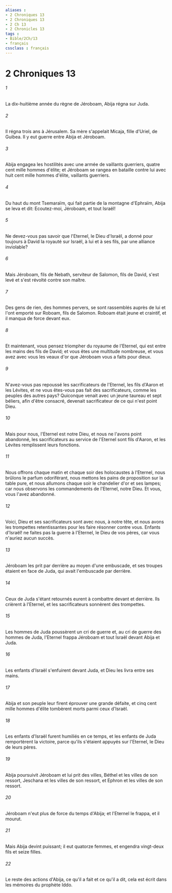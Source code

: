 ```yaml
---
aliases : 
- 2 Chroniques 13
- 2 Chroniques 13
- 2 Ch 13
- 2 Chronicles 13
tags : 
- Bible/2Ch/13
- français
cssclass : français
---
```


# 2 Chroniques 13

###### 1
La dix-huitième année du règne de Jéroboam, Abija régna sur Juda.
###### 2
Il régna trois ans à Jérusalem. Sa mère s'appelait Micaja, fille d'Uriel, de Guibea. Il y eut guerre entre Abija et Jéroboam.
###### 3
Abija engagea les hostilités avec une armée de vaillants guerriers, quatre cent mille hommes d'élite; et Jéroboam se rangea en bataille contre lui avec huit cent mille hommes d'élite, vaillants guerriers.
###### 4
Du haut du mont Tsemaraïm, qui fait partie de la montagne d'Ephraïm, Abija se leva et dit: Ecoutez-moi, Jéroboam, et tout Israël!
###### 5
Ne devez-vous pas savoir que l'Eternel, le Dieu d'Israël, a donné pour toujours à David la royauté sur Israël, à lui et à ses fils, par une alliance inviolable?
###### 6
Mais Jéroboam, fils de Nebath, serviteur de Salomon, fils de David, s'est levé et s'est révolté contre son maître.
###### 7
Des gens de rien, des hommes pervers, se sont rassemblés auprès de lui et l'ont emporté sur Roboam, fils de Salomon. Roboam était jeune et craintif, et il manqua de force devant eux.
###### 8
Et maintenant, vous pensez triompher du royaume de l'Eternel, qui est entre les mains des fils de David; et vous êtes une multitude nombreuse, et vous avez avec vous les veaux d'or que Jéroboam vous a faits pour dieux.
###### 9
N'avez-vous pas repoussé les sacrificateurs de l'Eternel, les fils d'Aaron et les Lévites, et ne vous êtes-vous pas fait des sacrificateurs, comme les peuples des autres pays? Quiconque venait avec un jeune taureau et sept béliers, afin d'être consacré, devenait sacrificateur de ce qui n'est point Dieu.
###### 10
Mais pour nous, l'Eternel est notre Dieu, et nous ne l'avons point abandonné, les sacrificateurs au service de l'Eternel sont fils d'Aaron, et les Lévites remplissent leurs fonctions.
###### 11
Nous offrons chaque matin et chaque soir des holocaustes à l'Eternel, nous brûlons le parfum odoriférant, nous mettons les pains de proposition sur la table pure, et nous allumons chaque soir le chandelier d'or et ses lampes; car nous observons les commandements de l'Eternel, notre Dieu. Et vous, vous l'avez abandonné.
###### 12
Voici, Dieu et ses sacrificateurs sont avec nous, à notre tête, et nous avons les trompettes retentissantes pour les faire résonner contre vous. Enfants d'Israël! ne faites pas la guerre à l'Eternel, le Dieu de vos pères, car vous n'auriez aucun succès.
###### 13
Jéroboam les prit par derrière au moyen d'une embuscade, et ses troupes étaient en face de Juda, qui avait l'embuscade par derrière.
###### 14
Ceux de Juda s'étant retournés eurent à combattre devant et derrière. Ils crièrent à l'Eternel, et les sacrificateurs sonnèrent des trompettes.
###### 15
Les hommes de Juda poussèrent un cri de guerre et, au cri de guerre des hommes de Juda, l'Eternel frappa Jéroboam et tout Israël devant Abija et Juda.
###### 16
Les enfants d'Israël s'enfuirent devant Juda, et Dieu les livra entre ses mains.
###### 17
Abija et son peuple leur firent éprouver une grande défaite, et cinq cent mille hommes d'élite tombèrent morts parmi ceux d'Israël.
###### 18
Les enfants d'Israël furent humiliés en ce temps, et les enfants de Juda remportèrent la victoire, parce qu'ils s'étaient appuyés sur l'Eternel, le Dieu de leurs pères.
###### 19
Abija poursuivit Jéroboam et lui prit des villes, Béthel et les villes de son ressort, Jeschana et les villes de son ressort, et Ephron et les villes de son ressort.
###### 20
Jéroboam n'eut plus de force du temps d'Abija; et l'Eternel le frappa, et il mourut.
###### 21
Mais Abija devint puissant; il eut quatorze femmes, et engendra vingt-deux fils et seize filles.
###### 22
Le reste des actions d'Abija, ce qu'il a fait et ce qu'il a dit, cela est écrit dans les mémoires du prophète Iddo.
